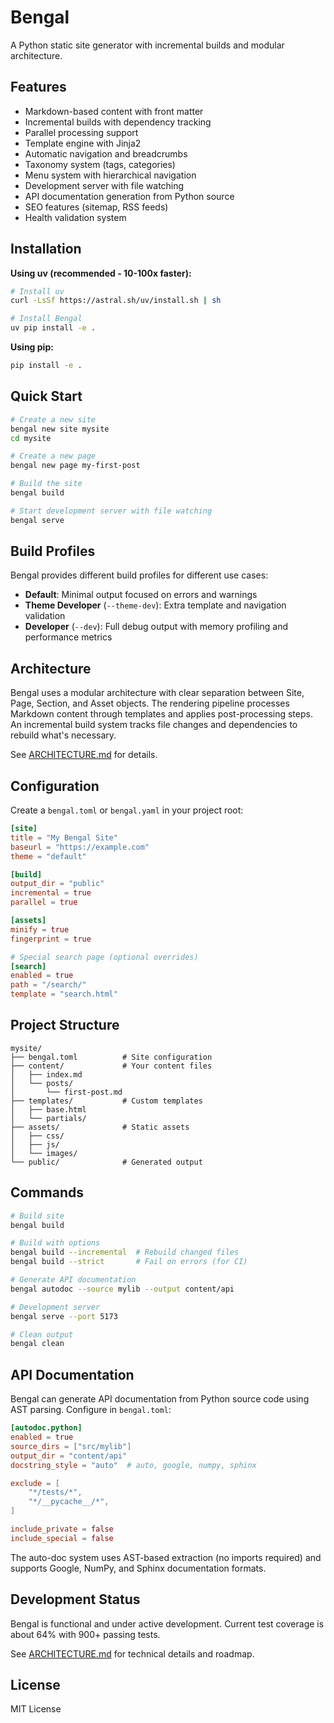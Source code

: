 # Bengal

A Python static site generator with incremental builds and modular architecture.

## Features

- Markdown-based content with front matter
- Incremental builds with dependency tracking
- Parallel processing support
- Template engine with Jinja2
- Automatic navigation and breadcrumbs
- Taxonomy system (tags, categories)
- Menu system with hierarchical navigation
- Development server with file watching
- API documentation generation from Python source
- SEO features (sitemap, RSS feeds)
- Health validation system

## Installation

**Using uv (recommended - 10-100x faster):**

```bash
# Install uv
curl -LsSf https://astral.sh/uv/install.sh | sh

# Install Bengal
uv pip install -e .
```

**Using pip:**

```bash
pip install -e .
```

## Quick Start

```bash
# Create a new site
bengal new site mysite
cd mysite

# Create a new page
bengal new page my-first-post

# Build the site
bengal build

# Start development server with file watching
bengal serve
```

## Build Profiles

Bengal provides different build profiles for different use cases:

- **Default**: Minimal output focused on errors and warnings
- **Theme Developer** (`--theme-dev`): Extra template and navigation validation
- **Developer** (`--dev`): Full debug output with memory profiling and performance metrics

## Architecture

Bengal uses a modular architecture with clear separation between Site, Page, Section, and Asset objects. The rendering pipeline processes Markdown content through templates and applies post-processing steps. An incremental build system tracks file changes and dependencies to rebuild what's necessary.

See [ARCHITECTURE.md](ARCHITECTURE.md) for details.

## Configuration

Create a `bengal.toml` or `bengal.yaml` in your project root:

```toml
[site]
title = "My Bengal Site"
baseurl = "https://example.com"
theme = "default"

[build]
output_dir = "public"
incremental = true
parallel = true

[assets]
minify = true
fingerprint = true

# Special search page (optional overrides)
[search]
enabled = true
path = "/search/"
template = "search.html"
```

## Project Structure

```text
mysite/
├── bengal.toml          # Site configuration
├── content/             # Your content files
│   ├── index.md
│   └── posts/
│       └── first-post.md
├── templates/           # Custom templates
│   ├── base.html
│   └── partials/
├── assets/              # Static assets
│   ├── css/
│   ├── js/
│   └── images/
└── public/              # Generated output
```

## Commands

```bash
# Build site
bengal build

# Build with options
bengal build --incremental  # Rebuild changed files
bengal build --strict       # Fail on errors (for CI)

# Generate API documentation
bengal autodoc --source mylib --output content/api

# Development server
bengal serve --port 5173

# Clean output
bengal clean
```

## API Documentation

Bengal can generate API documentation from Python source code using AST parsing. Configure in `bengal.toml`:

```toml
[autodoc.python]
enabled = true
source_dirs = ["src/mylib"]
output_dir = "content/api"
docstring_style = "auto"  # auto, google, numpy, sphinx

exclude = [
    "*/tests/*",
    "*/__pycache__/*",
]

include_private = false
include_special = false
```

The auto-doc system uses AST-based extraction (no imports required) and supports Google, NumPy, and Sphinx documentation formats.

## Development Status

Bengal is functional and under active development. Current test coverage is about 64% with 900+ passing tests.

See [ARCHITECTURE.md](ARCHITECTURE.md) for technical details and roadmap.

## License

MIT License
